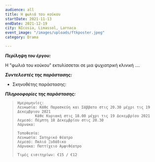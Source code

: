 ```yaml
---
audience: all
title: Η φωλιά του κούκου
startDate: 2021-11-13
endDate: 2021-12-19
city: NIcosia, Limassol, Larnaca
event_image: "/images/uploads/ftkposter.jpeg"
category: Drama

---
```

**_Περίληψη του έργου:_**

Η "φωλιά του κούκου" εκτυλίσσεται σε μια ψυχιατρική κλινική ....

**_Συντελεστές της παράστασης:_**

* Σκηνοθέτης παράστασης:

**_Πληροοφορίες της παράστασης:_**

>     Ημερομηνίες:
>     Λευκωσία: Κάθε Παρασκεύη και Σάββατο στις 20.30 μέχρι τις 19 Δεκεμβριου 2021
>     		  Κάθε Κυριακή στις 18.00 μέχρι τις 19 Δεκεμβρίου 2021 
>     Λεμεσό: Πέμπτη 18 Δεκεμβρίου στις 20.30
>     Λάρνακα: 
>     
>     Τοποθεσία:
>     Λευκωσία: Σατηρικό θέατρο
>     Λεμεσό: Παλιό Ξυδάδικο
>     Λάρνακα: Παττίχειο Αμφιθέατρο
>     
>     Τιμές εισιτηρίων: €15 / €12
>